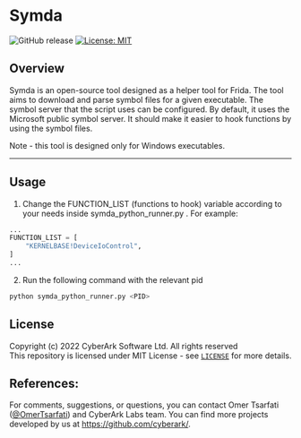 # Symda

![GitHub release](https://img.shields.io/badge/version-1.0-blue)
[![License: MIT](https://img.shields.io/badge/License-MIT-blue.svg)](https://choosealicense.com/licenses/mit/)
## Overview

Symda is an open-source tool designed as a helper tool for Frida.
The tool aims to download and parse symbol files for a given executable. The symbol server that the script uses can be configured. By default, it uses the Microsoft public symbol server.
It should make it easier to hook functions by using the symbol files.

Note - this tool is designed only for Windows executables. 

---

## Usage

1. Change the FUNCTION_LIST (functions to hook) variable according to your needs inside symda_python_runner.py .
For example:
```python
...
FUNCTION_LIST = [
    "KERNELBASE!DeviceIoControl",
]
...
```

2. Run the following command with the relevant pid

```bash
python symda_python_runner.py <PID>
```

## License
Copyright (c) 2022 CyberArk Software Ltd. All rights reserved  
This repository is licensed under MIT License - see [`LICENSE`](LICENSE) for more details.

## References:

For comments, suggestions, or questions, you can contact Omer Tsarfati ([@OmerTsarfati](https://twitter.com/OmerTsarfati)) and CyberArk Labs team.
You can find more projects developed by us at https://github.com/cyberark/.
